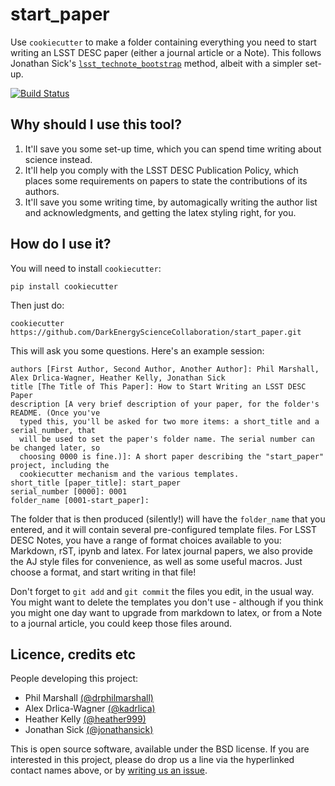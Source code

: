 # start_paper

Use `cookiecutter` to make a folder containing everything you need to start writing an LSST DESC paper (either a journal article or a Note). This follows Jonathan Sick's [`lsst_technote_bootstrap`](https://github.com/lsst-sqre/lsst-technote-bootstrap) method, albeit with a simpler set-up.

[![Build Status](https://travis-ci.org/DarkEnergyScienceCollaboration/start_paper.svg?branch=master)](https://travis-ci.org/DarkEnergyScienceCollaboration/start_paper)

## Why should I use this tool?

1. It'll save you some set-up time, which you can spend time writing about science instead.
2. It'll help you comply with the LSST DESC Publication Policy, which places some requirements on papers to state the contributions of its authors.
3. It'll save you some writing time, by automagically writing the author list and acknowledgments, and getting the latex styling right,  for you.

## How do I use it?

You will need to install `cookiecutter`:
```
pip install cookiecutter
```
Then just do:
```
cookiecutter https://github.com/DarkEnergyScienceCollaboration/start_paper.git
```
This will ask you some questions. Here's an example session:
```
authors [First Author, Second Author, Another Author]: Phil Marshall, Alex Drlica-Wagner, Heather Kelly, Jonathan Sick
title [The Title of This Paper]: How to Start Writing an LSST DESC Paper
description [A very brief description of your paper, for the folder's README. (Once you've
  typed this, you'll be asked for two more items: a short_title and a serial_number, that
  will be used to set the paper's folder name. The serial number can be changed later, so
  choosing 0000 is fine.)]: A short paper describing the "start_paper" project, including the
  cookiecutter mechanism and the various templates.
short_title [paper_title]: start_paper
serial_number [0000]: 0001
folder_name [0001-start_paper]:
```

The folder that is then produced (silently!) will have the `folder_name` that you entered, and it will contain several pre-configured template files. For LSST DESC Notes, you have a range of format choices available to you: Markdown, rST, ipynb and latex. For latex journal papers, we also provide the AJ style files for convenience, as well as some useful macros. Just choose a format, and start writing in that file!

Don't forget to `git add` and `git commit` the files you edit, in the usual way. You might want to delete the templates you don't use - although if you think you might one day want to upgrade from markdown to latex, or from a Note to a journal article, you could keep those files around.

## Licence, credits etc

People developing this project:
* Phil Marshall [(@drphilmarshall)](https://github.com/drphilmarshall)
* Alex Drlica-Wagner [(@kadrlica)](https://github.com/kadrlica)
* Heather Kelly [(@heather999)](https://github.com/heather999)
* Jonathan Sick [(@jonathansick)](https://github.com/jonathansick)

This is open source software, available under the BSD license. If you are interested in this project, please do drop us a line via the hyperlinked contact names above, or by [writing us an issue](https://github.com/DarkEnergyScienceCollaboration/start_paper/issues?q=).
